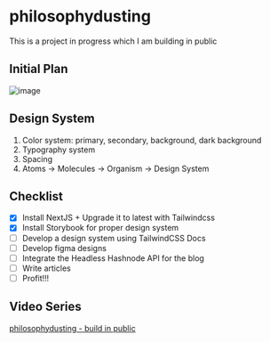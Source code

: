 # philosophydusting

This is a project in progress which I am building in public

## Initial Plan

![image](https://github.com/codedusting/philosophydusting.in/assets/130237132/b0093508-9100-4561-bcd5-f4905c4f2ba0)

## Design System

1. Color system: primary, secondary, background, dark background
2. Typography system
3. Spacing
4. Atoms -> Molecules -> Organism -> Design System

## Checklist

- [x] Install NextJS + Upgrade it to latest with Tailwindcss
- [x] Install Storybook for proper design system
- [ ] Develop a design system using TailwindCSS Docs
- [ ] Develop figma designs
- [ ] Integrate the Headless Hashnode API for the blog
- [ ] Write articles
- [ ] Profit!!!

## Video Series

[philosophydusting - build in public](https://www.youtube.com/playlist?list=PLSJT2JkBBWbFbQdfM--dBglwrDhMBOZHe)
